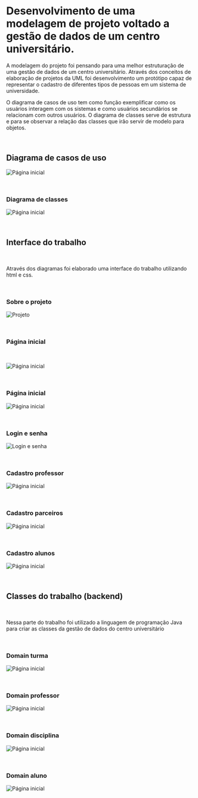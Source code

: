 # Desenvolvimento de uma modelagem de projeto voltado a gestão de dados de um centro universitário. 

A modelagem do projeto foi pensando para uma melhor estruturação de uma gestão de dados de um centro universitário. Através dos conceitos de elaboração de projetos da UML foi desenvolvimento um protótipo capaz de representar o cadastro de diferentes tipos de pessoas em um sistema de universidade.

O diagrama de casos de uso tem como função exemplificar como os usuários interagem com os sistemas e como usuários secundários se relacionam com outros usuários. O diagrama de classes serve de estrutura e para se observar a relação das classes que irão servir de modelo
para objetos. 


&nbsp;


## Diagrama de casos de uso

![Página inicial](Imagens/Diagrama-de-casos-de-uso.png)


&nbsp;


### Diagrama de classes

![Página inicial](Imagens/Diagrama-de-classes.png)


&nbsp;


## Interface do trabalho

&nbsp;


Através dos diagramas foi elaborado uma interface do trabalho utilizando html e css.

&nbsp;


### Sobre o projeto

![Projeto](Imagens/Sobre-o-projeto.png)

&nbsp;


### Página inicial

&nbsp;


![Página inicial](Imagens/Página-inicial.png)

&nbsp;


### Página inicial

![Página inicial](Imagens/Página-inicial-2.png)

&nbsp;


### Login e senha

![Login e senha](Imagens/Login-e-senha.png)

&nbsp;


### Cadastro professor

![Página inicial](Imagens/Cadastro-professor.png)

&nbsp;


### Cadastro parceiros

![Página inicial](Imagens/Cadastro-parceiros.png)

&nbsp;


### Cadastro alunos

![Página inicial](Imagens/Cadastro-alunos.png)

&nbsp;

## Classes do trabalho (backend)

&nbsp;

Nessa parte do trabalho foi utilizado a linguagem de programação Java para criar as classes da gestão de dados do centro universitário

&nbsp;


### Domain turma

![Página inicial](Imagens/Domain-turma.jpeg)

&nbsp;


### Domain professor

![Página inicial](Imagens/Domain-professor.jpeg)

&nbsp;


### Domain disciplina

![Página inicial](Imagens/Domain-disciplina.jpeg)

&nbsp;


### Domain aluno

![Página inicial](Imagens/Domain-aluno.jpeg)




